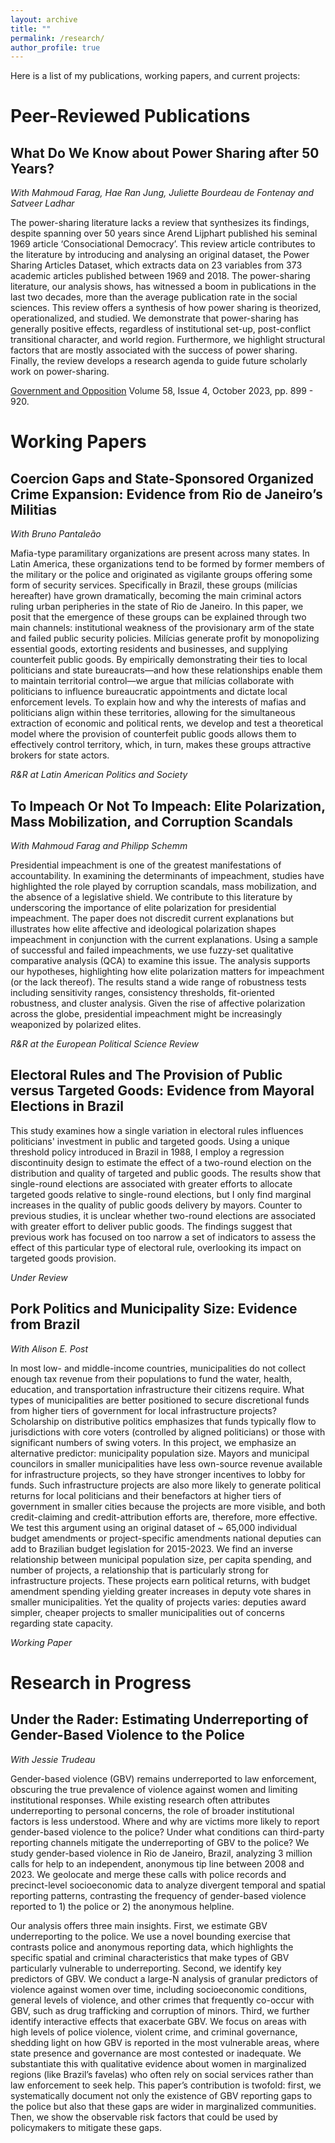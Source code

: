 ```yaml
---
layout: archive
title: ""
permalink: /research/
author_profile: true
---
```


Here is a list of my publications, working papers, and current projects: 

# Peer-Reviewed Publications

## What Do We Know about Power Sharing after 50 Years?

*With Mahmoud Farag, Hae Ran Jung, Juliette Bourdeau de Fontenay and Satveer Ladhar*

The power-sharing literature lacks a review that synthesizes its findings, despite spanning over 50 years since Arend Lijphart published his seminal 1969 article ‘Consociational Democracy’. This review article contributes to the literature by introducing and analysing an original dataset, the Power Sharing Articles Dataset, which extracts data on 23 variables from 373 academic articles published between 1969 and 2018. The power-sharing literature, our analysis shows, has witnessed a boom in publications in the last two decades, more than the average publication rate in the social sciences. This review offers a synthesis of how power sharing is theorized, operationalized, and studied. We demonstrate that power-sharing has generally positive effects, regardless of institutional set-up, post-conflict transitional character, and world region. Furthermore, we highlight structural factors that are mostly associated with the success of power sharing. Finally, the review develops a research agenda to guide future scholarly work on power-sharing.

[Government and Opposition](https://doi.org/10.1017/gov.2022.26) Volume 58, Issue 4, October 2023, pp. 899 - 920.


# Working Papers

## Coercion Gaps and State-Sponsored Organized Crime Expansion: Evidence from Rio de Janeiro’s Militias

*With Bruno Pantaleão*

Mafia-type paramilitary organizations are present across many states. In Latin America, these organizations tend to be formed by former members of the military or the police and originated as vigilante groups offering some form of security services. Specifically in Brazil, these groups (milícias hereafter) have grown dramatically, becoming the main criminal actors ruling urban peripheries in the state of Rio de Janeiro. In this paper, we posit that the emergence of these groups can be explained through two main channels: institutional weakness of the provisionary arm of the state and failed public security policies. Milícias generate profit by monopolizing essential goods, extorting residents and businesses, and supplying counterfeit public goods. By empirically demonstrating their ties to local politicians and state bureaucrats—and how these relationships enable them to maintain territorial control—we argue that milícias collaborate with politicians to influence bureaucratic appointments and dictate local enforcement levels. To explain how and why the interests of mafias and politicians align within these territories, allowing for the simultaneous extraction of economic and political rents, we develop and test a theoretical model where the provision of counterfeit public goods allows them to effectively control territory, which, in turn, makes these groups attractive brokers for state actors. 

*R&R at Latin American Politics and Society*


## To Impeach Or Not To Impeach: Elite Polarization, Mass Mobilization, and Corruption Scandals

*With Mahmoud Farag and Philipp Schemm*

Presidential impeachment is one of the greatest manifestations of accountability. In examining the determinants of impeachment, studies have highlighted the role played by corruption scandals, mass mobilization, and the absence of a legislative shield. We contribute to this literature by underscoring the importance of elite polarization for presidential impeachment. The paper does not discredit current explanations but illustrates how elite affective and ideological polarization shapes impeachment in conjunction with the current explanations. Using a sample of successful and failed impeachments, we use fuzzy-set qualitative comparative analysis (QCA) to examine this issue. The analysis supports our hypotheses, highlighting how elite polarization matters for impeachment (or the lack thereof). The results stand a wide range of robustness tests including sensitivity ranges, consistency thresholds, fit-oriented robustness, and cluster analysis. Given the rise of affective polarization across the globe, presidential impeachment might be increasingly weaponized by polarized elites.

*R&R at the European Political Science Review*


## Electoral Rules and The Provision of Public versus Targeted Goods: Evidence from Mayoral Elections in Brazil 

This study examines how a single variation in electoral rules influences politicians' investment in public and targeted goods. Using a unique threshold policy introduced in Brazil in 1988, I employ a regression discontinuity design to estimate the effect of a two-round election on the distribution and quality of targeted and public goods. The results show that single-round elections are associated with greater efforts to allocate targeted goods relative to single-round elections, but I only find marginal increases in the quality of public goods delivery by mayors. Counter to previous studies, it is unclear whether two-round elections are associated with greater effort to deliver public goods. The findings suggest that previous work has focused on too narrow a set of indicators to assess the effect of this particular type of electoral rule, overlooking its impact on targeted goods provision.

*Under Review*


## Pork Politics and Municipality Size: Evidence from Brazil

*With Alison E. Post*

In most low- and middle-income countries, municipalities do not collect enough tax revenue from their populations to fund the water, health, education, and transportation infrastructure their citizens require. What types of municipalities are better positioned to secure discretional funds from higher tiers of government for local infrastructure projects?  Scholarship on distributive politics emphasizes that funds typically flow to jurisdictions with core voters (controlled by aligned politicians) or those with significant numbers of swing voters. In this project, we emphasize an alternative predictor: municipality population size.  Mayors and municipal councilors in smaller municipalities have less own-source revenue available for infrastructure projects, so they have stronger incentives to lobby for funds. Such infrastructure projects are also more likely to generate political returns for local politicians and their benefactors at higher tiers of government in smaller cities because the projects are more visible, and both credit-claiming and credit-attribution efforts are, therefore, more effective.  We test this argument using an original dataset of ~ 65,000 individual budget amendments or project-specific amendments national deputies can add to Brazilian budget legislation for 2015-2023. We find an inverse relationship between municipal population size, per capita spending, and number of projects, a relationship that is particularly strong for infrastructure projects. These projects earn political returns, with budget amendment spending yielding greater increases in deputy vote shares in smaller municipalities.  Yet the quality of projects varies: deputies award simpler, cheaper projects to smaller municipalities out of concerns regarding state capacity. 

*Working Paper*


#  Research in Progress

## Under the Rader: Estimating Underreporting of Gender-Based Violence to the Police

*With Jessie Trudeau*

Gender-based violence (GBV) remains underreported to law enforcement, obscuring the true prevalence of violence against women and limiting institutional responses. While existing research often attributes underreporting to personal concerns, the role of broader institutional factors is less understood. Where and why are victims more likely to report gender-based violence to the police? Under what conditions can third-party reporting channels mitigate the underreporting of GBV to the police? We study gender-based violence in Rio de Janeiro, Brazil, analyzing 3 million calls for help to an independent, anonymous tip line between 2008 and 2023. We geolocate and merge these calls with police records and precinct-level socioeconomic data to analyze divergent temporal and spatial reporting patterns, contrasting the frequency of gender-based violence reported to 1) the police or 2) the anonymous helpline.

Our analysis offers three main insights. First, we estimate GBV underreporting to the police. We use a novel bounding exercise that contrasts police and anonymous reporting data, which highlights the specific spatial and criminal characteristics that make types of GBV particularly vulnerable to underreporting. Second, we identify key predictors of GBV. We conduct a large-N analysis of granular predictors of violence against women over time, including socioeconomic conditions, general levels of violence, and other crimes that frequently co-occur with GBV, such as drug trafficking and corruption of minors. Third, we further identify interactive effects that exacerbate GBV. We focus on areas with high levels of police violence, violent crime, and criminal governance, shedding light on how GBV is reported in the most vulnerable areas, where state presence and governance are most contested or inadequate. We substantiate this with qualitative evidence about women in marginalized regions (like Brazil’s favelas) who often rely on social services rather than law enforcement to seek help. This paper’s contribution is twofold: first, we systematically document not only the existence of GBV reporting gaps to the police but also that these gaps are wider in marginalized communities. Then, we show the observable risk factors that could be used by policymakers to mitigate these gaps.


